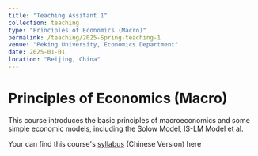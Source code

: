 ```yaml
---
title: "Teaching Assitant 1"
collection: teaching
type: "Principles of Economics (Macro)"
permalink: /teaching/2025-Spring-teaching-1
venue: "Peking University, Economics Department"
date: 2025-01-01
location: "Beijing, China"
---
```



Principles of Economics (Macro) 
======
This course introduces the basic principles of macroeconomics and some simple economic models, including the Solow Model, IS-LM Model et al.

Your can find this course's [syllabus](/files/0.syllabus_2025.pdf) (Chinese Version) here

